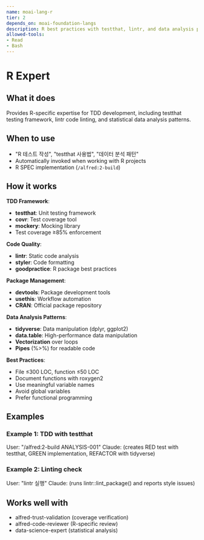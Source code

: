 ```yaml
---
name: moai-lang-r
tier: 2
depends_on: moai-foundation-langs
description: R best practices with testthat, lintr, and data analysis patterns
allowed-tools:
- Read
- Bash
---
```


# R Expert

## What it does

Provides R-specific expertise for TDD development, including testthat testing framework, lintr code linting, and statistical data analysis patterns.

## When to use

- "R 테스트 작성", "testthat 사용법", "데이터 분석 패턴"
- Automatically invoked when working with R projects
- R SPEC implementation (`/alfred:2-build`)

## How it works

**TDD Framework**:
- **testthat**: Unit testing framework
- **covr**: Test coverage tool
- **mockery**: Mocking library
- Test coverage ≥85% enforcement

**Code Quality**:
- **lintr**: Static code analysis
- **styler**: Code formatting
- **goodpractice**: R package best practices

**Package Management**:
- **devtools**: Package development tools
- **usethis**: Workflow automation
- **CRAN**: Official package repository

**Data Analysis Patterns**:
- **tidyverse**: Data manipulation (dplyr, ggplot2)
- **data.table**: High-performance data manipulation
- **Vectorization** over loops
- **Pipes** (%>%) for readable code

**Best Practices**:
- File ≤300 LOC, function ≤50 LOC
- Document functions with roxygen2
- Use meaningful variable names
- Avoid global variables
- Prefer functional programming

## Examples

### Example 1: TDD with testthat
User: "/alfred:2-build ANALYSIS-001"
Claude: (creates RED test with testthat, GREEN implementation, REFACTOR with tidyverse)

### Example 2: Linting check
User: "lintr 실행"
Claude: (runs lintr::lint_package() and reports style issues)

## Works well with

- alfred-trust-validation (coverage verification)
- alfred-code-reviewer (R-specific review)
- data-science-expert (statistical analysis)
